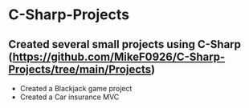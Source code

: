 # C-Sharp-Projects

## Created several small projects using C-Sharp (https://github.com/MikeF0926/C-Sharp-Projects/tree/main/Projects)

* Created a Blackjack game project
* Created a Car insurance MVC
